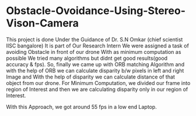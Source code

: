 # Obstacle-Ovoidance-Using-Stereo-Vison-Camera
This project is done Under the Guidance of Dr. S.N Omkar (chief scientist IISC bangalore) It is part of Our Research Intern We were assigned a task of avoiding Obstacle in front of our drone With as minimum computation as possible We tried many algorithms but didnt get good results(good accuracy & fps). So, finally we came up with ORB matching Algorithm and with the help of ORB we can calculate disparity b/w pixels in left and right Image and With the help of disparity we can calculate distance of that object from our drone. For Minimum Computation, we divided our frame into region of Interest and then we are calculating disparity only in our region of Interest.

With this Approach, we got around 55 fps in a low end Laptop.

